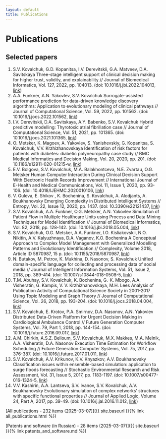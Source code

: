 ```yaml
---
layout: default
title: Publications
---
```


# Publications

## Selected papers

1. S.V. Kovalchuk, G.D. Kopanitsa, I.V. Derevitskii, G.A. Matveev, D.A. Savitskaya Three-stage intelligent support of clinical decision making for higher trust, validity, and explainability // Journal of Biomedical Informatics, Vol. 127, 2022, pp. 104013. (doi: 10.1016/j.jbi.2022.104013, [link](https://www.sciencedirect.com/science/article/abs/pii/S1532046422000296))
1. A.A. Funkner, A.N. Yakovlev, S.V. Kovalchuk Surrogate-assisted performance prediction for data-driven knowledge discovery algorithms: Application to evolutionary modeling of clinical pathways // Journal of Computational Science, Vol. 59, 2022, pp. 101562. (doi: 10.1016/j.jocs.2022.101562, [link](https://www.sciencedirect.com/science/article/abs/pii/S1877750322000059))
1. I.V. Derevitskii, D.A. Savitskaya, A.Y. Babenko, S.V. Kovalchuk Hybrid predictive modelling: Thyrotoxic atrial fibrillation case // Journal of Computational Science, Vol. 51, 2021, pp. 101365. (doi: 10.1016/j.jocs.2021.101365, [link](https://www.sciencedirect.com/science/article/abs/pii/S1877750321000570))
1. O. Metsker, K. Magoev, A. Yakovlev, S. Yanishevskiy, G. Kopanitsa, S. Kovalchuk, V.V. Krzhizhanovskaya Identification of risk factors for patients with diabetes: diabetic polyneuropathy case study // BMC Medical Informatics and Decision Making, Vol. 20, 2020, pp. 201. (doi: 10.1186/s12911-020-01215-w, [link](https://bmcmedinformdecismak.biomedcentral.com/articles/10.1186/s12911-020-01215-w))
1. E.V. Bolgova, S.V. Kovalchuk, M.A. Balakhontceva, N.E. Zvartau, O.G. Metsker Human Computer Interaction During Clinical Decision Support With Electronic Health Records Improvement // International Journal of E-Health and Medical Communications, Vol. 11, Issue 1, 2020, pp. 93-106. (doi: 10.4018/IJEHMC.2020010106, [link](https://www.igi-global.com/gateway/article/full-text-html/240208&riu=true))
1. V. Guleva, E. Shikov , K. Bochenina, S. Kovalchuk, A. Alodjants, A. Boukhanovsky Emerging Complexity in Distributed Intelligent Systems // Entropy, Vol. 22, Issue 12, 2020, pp. 1437. (doi: 10.3390/e22121437, [link](https://www.mdpi.com/1099-4300/22/12/1437))
1. S.V. Kovalchuk, A.A. Funkner, O.G. Metsker, A.N. Yakovlev Simulation of Patient Flow in Multiple Healthcare Units using Process and Data Mining Techniques for Model Identification // Journal of Biomedical Informatics, Vol. 82, 2018, pp. 128-142. (doi: 10.1016/j.jbi.2018.05.004, [link](https://www.sciencedirect.com/science/article/pii/S153204641830087X))
1. S.V. Kovalchuk, O.G. Metsker, A.A. Funkner, I.O. Kisliakovskii, N.O. Nikitin, A.V. Kalyuzhnaya, D.A. Vaganov, K.O. Bochenina A Conceptual Approach to Complex Model Management with Generalized Modelling Patterns and Evolutionary Identification // Complexity, Volume 2018, Article ID 5870987, 15 p. (doi: 10.1155/2018/5870987, [link](https://www.hindawi.com/journals/complexity/2018/5870987/))
1. N. Butakov, M. Petrov, K. Mukhina, D. Nasonov, S. Kovalchuk Unified domain-specific language for collecting and processing data of social media // Journal of Intelligent Information Systems, Vol. 51, Issue 2, 2018, pp. 389-414. (doi: 10.1007/s10844-018-0508-5, [link](https://link.springer.com/article/10.1007%2Fs10844-018-0508-5))
1. T.M. Abuhay, S.V. Kovalchuk, K. Bochenina, G.-K. Mbogo, A.A. Visheratin, G. Kampis, V. V. Krzhizhanovskaya, M.H. Lees Analysis of Publication Activity of Computational Science Society in 2001-2017 Using Topic Modeling and Graph Theory // Journal of Computational Science, Vol. 26, 2018, pp. 193-204. (doi: 10.1016/j.jocs.2018.04.004, [link](https://www.sciencedirect.com/science/article/abs/pii/S1877750318302461))
1. S.V. Kovalchuk, E. Krotov, P.A. Smirnov, D.A. Nasonov, A.N. Yakovlev Distributed Data-Driven Platform for Urgent Decision Making in Cardiological Ambulance Control // Future Generation Computer Systems, Vol. 79, Part 1, 2018, pp. 144-154. (doi: 10.1016/j.future.2016.09.017, [link](https://www.sciencedirect.com/science/article/abs/pii/S0167739X1630348X))
1. A.M. Chirkin, A.S.Z. Belloum, S.V. Kovalchuk, M.X. Makkes, M.A. Melnik, A.A. Visheratin, D.A. Nasonov Execution Time Estimation for Workflow Scheduling // Future Generation Computer Systems, Vol. 75, 2017, pp. 376-387. (doi: 10.1016/j.future.2017.01.011, [link](https://www.sciencedirect.com/science/article/abs/pii/S0167739X17300304))
1. S.V. Kovalchuk, A.V. Krikunov, K.V. Knyazkov, A.V. Boukhanovsky Classification issues within ensemble-based simulation: application to surge floods forecasting // Stochastic Environmental Research and Risk Assessment, Vol. 31, Issue 5, 2017, pp. 1183-1197. (doi: 10.1007/s00477-016-1324-5, [link](https://link.springer.com/article/10.1007/s00477-016-1324-5))
1. V.V. Kashirin, A.A. Lantseva, S.V. Ivanov, S.V. Kovalchuk, A.V. Boukhanovsky Evolutionary simulation of complex networks’ structures with specific functional properties // Journal of Applied Logic, Volume 24, Part A, 2017, pp. 39-49. (doi: 10.1016/j.jal.2016.11.012, [link](https://www.sciencedirect.com/science/article/abs/pii/S1570868316300660))

[All publications - 232 items (2025-03-07)]({{ site.baseurl }}{% link all_publications.html %})

[Patents and software (in Russian) - 28 items (2025-03-07)]({{ site.baseurl }}{% link patents_and_software.md %})
